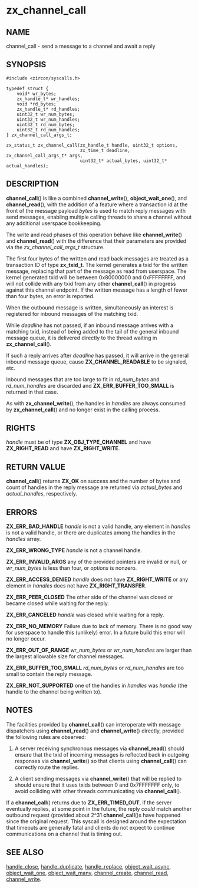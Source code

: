 # zx_channel_call

## NAME

channel_call - send a message to a channel and await a reply

## SYNOPSIS

```
#include <zircon/syscalls.h>

typedef struct {
    void* wr_bytes;
    zx_handle_t* wr_handles;
    void *rd_bytes;
    zx_handle_t* rd_handles;
    uint32_t wr_num_bytes;
    uint32_t wr_num_handles;
    uint32_t rd_num_bytes;
    uint32_t rd_num_handles;
} zx_channel_call_args_t;

zx_status_t zx_channel_call(zx_handle_t handle, uint32_t options,
                            zx_time_t deadline, zx_channel_call_args_t* args,
                            uint32_t* actual_bytes, uint32_t* actual_handles);
```

## DESCRIPTION

**channel_call**() is like a combined **channel_write**(), **object_wait_one**(),
and **channel_read**(), with the addition of a feature where a transaction id at
the front of the message payload *bytes* is used to match reply messages with send
messages, enabling multiple calling threads to share a channel without any additional
userspace bookkeeping.

The write and read phases of this operation behave like **channel_write**() and
**channel_read**() with the difference that their parameters are provided via the
*zx_channel_call_args_t* structure.

The first four bytes of the written and read back messages are treated as a
transaction ID of type **zx_txid_t**.  The kernel generates a txid for the
written message, replacing that part of the message as read from userspace.
The kernel generated txid will be between 0x80000000 and 0xFFFFFFFF, and will
not collide with any txid from any other **channel_call**() in progress against
this channel endpoint.  If the written message has a length of fewer than four
bytes, an error is reported.

When the outbound message is written, simultaneously an interest is registered
for inbound messages of the matching txid.

While *deadline* has not passed, if an inbound message arrives with a matching txid,
instead of being added to the tail of the general inbound message queue, it is delivered
directly to the thread waiting in **zx_channel_call**().

If such a reply arrives after *deadline* has passed, it will arrive in the general
inbound message queue, cause **ZX_CHANNEL_READABLE** to be signaled, etc.

Inbound messages that are too large to fit in *rd_num_bytes* and *rd_num_handles*
are discarded and **ZX_ERR_BUFFER_TOO_SMALL** is returned in that case.

As with **zx_channel_write**(), the handles in *handles* are always consumed by
**zx_channel_call**() and no longer exist in the calling process.

## RIGHTS

<!-- Updated by scripts/update-docs-from-abigen, do not edit this section manually. -->

*handle* must be of type **ZX_OBJ_TYPE_CHANNEL** and have **ZX_RIGHT_READ** and have **ZX_RIGHT_WRITE**.

## RETURN VALUE

**channel_call**() returns **ZX_OK** on success and the number of bytes and
count of handles in the reply message are returned via *actual_bytes* and
*actual_handles*, respectively.

## ERRORS

**ZX_ERR_BAD_HANDLE**  *handle* is not a valid handle, any element in
*handles* is not a valid handle, or there are duplicates among the handles
in the *handles* array.

**ZX_ERR_WRONG_TYPE**  *handle* is not a channel handle.

**ZX_ERR_INVALID_ARGS**  any of the provided pointers are invalid or null,
or *wr_num_bytes* is less than four, or *options* is nonzero.

**ZX_ERR_ACCESS_DENIED**  *handle* does not have **ZX_RIGHT_WRITE** or
any element in *handles* does not have **ZX_RIGHT_TRANSFER**.

**ZX_ERR_PEER_CLOSED**  The other side of the channel was closed or became
closed while waiting for the reply.

**ZX_ERR_CANCELED**  *handle* was closed while waiting for a reply.

**ZX_ERR_NO_MEMORY**  Failure due to lack of memory.
There is no good way for userspace to handle this (unlikely) error.
In a future build this error will no longer occur.

**ZX_ERR_OUT_OF_RANGE**  *wr_num_bytes* or *wr_num_handles* are larger than the
largest allowable size for channel messages.

**ZX_ERR_BUFFER_TOO_SMALL**  *rd_num_bytes* or *rd_num_handles* are too small
to contain the reply message.

**ZX_ERR_NOT_SUPPORTED**  one of the handles in *handles* was *handle*
(the handle to the channel being written to).

## NOTES

The facilities provided by **channel_call**() can interoperate with message dispatchers
using **channel_read**() and **channel_write**() directly, provided the following rules
are observed:

1. A server receiving synchronous messages via **channel_read**() should ensure that the
txid of incoming messages is reflected back in outgoing responses via **channel_write**()
so that clients using **channel_call**() can correctly route the replies.

2. A client sending messages via **channel_write**() that will be replied to should ensure
that it uses txids between 0 and 0x7FFFFFFF only, to avoid colliding with other threads
communicating via **channel_call**().

If a **channel_call**() returns due to **ZX_ERR_TIMED_OUT**, if the server eventually replies,
at some point in the future, the reply *could* match another outbound request (provided about
2^31 **channel_call**()s have happened since the original request.  This syscall is designed
around the expectation that timeouts are generally fatal and clients do not expect to continue
communications on a channel that is timing out.

## SEE ALSO

[handle_close](handle_close.md),
[handle_duplicate](handle_duplicate.md),
[handle_replace](handle_replace.md),
[object_wait_async](object_wait_async.md),
[object_wait_one](object_wait_one.md),
[object_wait_many](object_wait_many.md),
[channel_create](channel_create.md),
[channel_read](channel_read.md),
[channel_write](channel_write.md).
